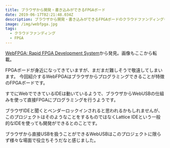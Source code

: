 ```yaml
---
title: ブラウザから開発・書き込みができるFPGAボード
date: 2019-06-17T02:21:48.034Z
description: ブラウザから開発・書き込みができるFPGAボードのクラウドファンディングを紹介します。
image: /img/webfpga.jpg
tags:
  - クラウドファンディング
  - FPGA
---
```

[WebFPGA: Rapid FPGA Development System](https://www.kickstarter.com/projects/ryanmjacobs/webfpga-rapid-fpga-development-system)から発見。画像もここから転載。

FPGAボードが身近になってきていますが、まだまだ難しそうで敬遠してしまいます。
今回紹介するWebFPGAはブラウザからプログラミングできることが特徴のFPGAボードです。

すでにWebでできているIDEは動いているようで、ブラウザからWebUSBの仕組みを使って直接FPGAにプログラミングを行うようです。

ブラウザIDEと聞くとベンダーロックインされると思われるかもしれませんが、このプロジェクトはそのようなことをするものではなくLattice IDEという一般的なIDEを使っても開発ができるとのことです。

ブラウザから直接USBを扱うことができるWebUSBはこのプロジェクトに限らず様々な場面で役立ちそうだなと感じました。
